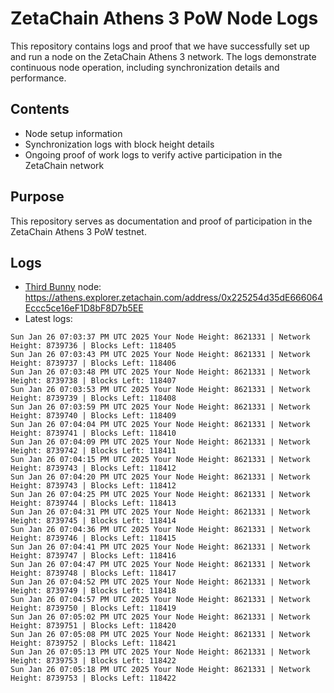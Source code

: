 # ZetaChain Athens 3 PoW Node Logs
This repository contains logs and proof that we have successfully set up and run a node on the ZetaChain Athens 3 network. The logs demonstrate continuous node operation, including synchronization details and performance.

## Contents
- Node setup information
- Synchronization logs with block height details
- Ongoing proof of work logs to verify active participation in the ZetaChain network

## Purpose
This repository serves as documentation and proof of participation in the ZetaChain Athens 3 PoW testnet.

## Logs

- [Third Bunny](https://thirdbunny.xyz/) node: https://athens.explorer.zetachain.com/address/0x225254d35dE666064Eccc5ce16eF1D8bF8D7b5EE
- Latest logs:
```
Sun Jan 26 07:03:37 PM UTC 2025 Your Node Height: 8621331 | Network Height: 8739736 | Blocks Left: 118405
Sun Jan 26 07:03:43 PM UTC 2025 Your Node Height: 8621331 | Network Height: 8739737 | Blocks Left: 118406
Sun Jan 26 07:03:48 PM UTC 2025 Your Node Height: 8621331 | Network Height: 8739738 | Blocks Left: 118407
Sun Jan 26 07:03:53 PM UTC 2025 Your Node Height: 8621331 | Network Height: 8739739 | Blocks Left: 118408
Sun Jan 26 07:03:59 PM UTC 2025 Your Node Height: 8621331 | Network Height: 8739740 | Blocks Left: 118409
Sun Jan 26 07:04:04 PM UTC 2025 Your Node Height: 8621331 | Network Height: 8739741 | Blocks Left: 118410
Sun Jan 26 07:04:09 PM UTC 2025 Your Node Height: 8621331 | Network Height: 8739742 | Blocks Left: 118411
Sun Jan 26 07:04:15 PM UTC 2025 Your Node Height: 8621331 | Network Height: 8739743 | Blocks Left: 118412
Sun Jan 26 07:04:20 PM UTC 2025 Your Node Height: 8621331 | Network Height: 8739743 | Blocks Left: 118412
Sun Jan 26 07:04:25 PM UTC 2025 Your Node Height: 8621331 | Network Height: 8739744 | Blocks Left: 118413
Sun Jan 26 07:04:31 PM UTC 2025 Your Node Height: 8621331 | Network Height: 8739745 | Blocks Left: 118414
Sun Jan 26 07:04:36 PM UTC 2025 Your Node Height: 8621331 | Network Height: 8739746 | Blocks Left: 118415
Sun Jan 26 07:04:41 PM UTC 2025 Your Node Height: 8621331 | Network Height: 8739747 | Blocks Left: 118416
Sun Jan 26 07:04:47 PM UTC 2025 Your Node Height: 8621331 | Network Height: 8739748 | Blocks Left: 118417
Sun Jan 26 07:04:52 PM UTC 2025 Your Node Height: 8621331 | Network Height: 8739749 | Blocks Left: 118418
Sun Jan 26 07:04:57 PM UTC 2025 Your Node Height: 8621331 | Network Height: 8739750 | Blocks Left: 118419
Sun Jan 26 07:05:02 PM UTC 2025 Your Node Height: 8621331 | Network Height: 8739751 | Blocks Left: 118420
Sun Jan 26 07:05:08 PM UTC 2025 Your Node Height: 8621331 | Network Height: 8739752 | Blocks Left: 118421
Sun Jan 26 07:05:13 PM UTC 2025 Your Node Height: 8621331 | Network Height: 8739753 | Blocks Left: 118422
Sun Jan 26 07:05:18 PM UTC 2025 Your Node Height: 8621331 | Network Height: 8739753 | Blocks Left: 118422
```

